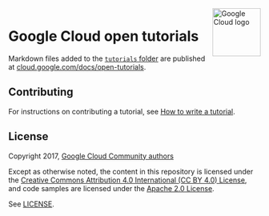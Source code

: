 <img src="https://avatars2.githubusercontent.com/u/2810941?v=3&s=96" alt="Google Cloud logo" title="Google Cloud" align="right" height="96" width="96"/>

# Google Cloud open tutorials

Markdown files added to the [`tutorials` folder](https://github.com/GoogleCloudPlatform/community/tree/master/tutorials) are published at
[cloud.google.com/docs/open-tutorials](https://cloud.google.com/docs/open-tutorials).

## Contributing

For instructions on contributing a tutorial, see
[How to write a tutorial](https://cloud.google.com/community/tutorials/write).

## License

Copyright 2017, [Google Cloud Community authors](https://github.com/GoogleCloudPlatform/community/blob/master/AUTHORS)

Except as otherwise noted, the content in this repository is licensed under the
[Creative Commons Attribution 4.0 International (CC BY 4.0) License](https://creativecommons.org/licenses/by/4.0/), and
code samples are licensed under the [Apache 2.0 License](http://www.apache.org/licenses/LICENSE-2.0).

See [LICENSE](LICENSE.md).
